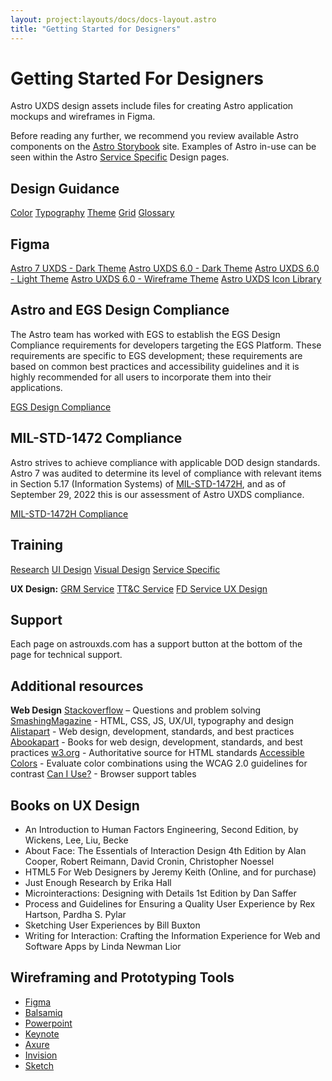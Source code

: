 ```yaml
---
layout: project:layouts/docs/docs-layout.astro
title: "Getting Started for Designers"
---
```

# Getting Started For Designers

Astro UXDS design assets include files for creating Astro application mockups and wireframes in Figma.

Before reading any further, we recommend you review available Astro components on the [Astro Storybook](https://astro-components.netlify.app/?path=/story/astro-uxds-welcome-start-here--page) site. Examples of Astro in-use can be seen within the Astro [Service Specific](/service-specific-ux-design/) Design pages.

## Design Guidance

[Color](/design-guidelines/color/)
[Typography](/design-guidelines/typography/)
[Theme](/design-guidelines/theme/)
[Grid](/design-guidelines/grid/)
[Glossary](/design-guidelines/glossary/)

## Figma

[Astro 7 UXDS - Dark Theme](https://www.figma.com/community/file/1157371532469023309)
[Astro UXDS 6.0 - Dark Theme](https://www.figma.com/community/file/1014254163928270411)
[Astro UXDS 6.0 - Light Theme](https://www.figma.com/community/file/1157352889822768689)
[Astro UXDS 6.0 - Wireframe Theme](https://www.figma.com/community/file/1101538528179386032)
[Astro UXDS Icon Library](https://www.figma.com/community/file/1022883566772542677)

## Astro and EGS Design Compliance

The Astro team has worked with EGS to establish the EGS Design Compliance requirements for developers targeting the EGS Platform. These requirements are specific to EGS development; these requirements are based on common best practices and accessibility guidelines and it is highly recommended for all users to incorporate them into their applications.

[EGS Design Compliance](/design-guidelines/compliance/)

## MIL-STD-1472 Compliance

Astro strives to achieve compliance with applicable DOD design standards. Astro 7 was audited to determine its level of compliance with relevant items in Section 5.17 (Information Systems) of [MIL-STD-1472H](https://quicksearch.dla.mil/qsdocdetails.aspx?ident_number=36903), and as of September 29, 2022 this is our assessment of Astro UXDS compliance.

[MIL-STD-1472H Compliance](/compliance/mil-std-1472/)

## Training

[Research](/design-process/research/)
[UI Design](/design-process/ui-design/)
[Visual Design](/design-process/visual-design/)
[Service Specific](/service-specific-ux-design/)

**UX Design:**
[GRM Service](/grm-service-ux-design/about-the-grm-designs/)
[TT&C Service](/ttc-service-ux-design/about-the-ttc-designs/)
[FD Service UX Design](/fd-service-ux-design/about-the-fd-designs/)

## Support

Each page on astrouxds.com has a support button at the bottom of the page for technical support.

## Additional resources

**Web Design**
[Stackoverflow](https://stackoverflow.com/) – Questions and problem solving
[SmashingMagazine](https://www.smashingmagazine.com/) - HTML, CSS, JS, UX/UI, typography and design
[Alistapart](https://alistapart.com/) - Web design, development, standards, and best practices
[Abookapart](https://abookapart.com/) - Books for web design, development, standards, and best practices
[w3.org](https://www.w3.org/) - Authoritative source for HTML standards
[Accessible Colors](https://accessible-colors.com/) - Evaluate color combinations using the WCAG 2.0 guidelines for contrast
[Can I Use?](https://www.caniuse.com/) - Browser support tables

## Books on UX Design

- An Introduction to Human Factors Engineering, Second Edition, by Wickens, Lee, Liu, Becke
- About Face: The Essentials of Interaction Design 4th Edition by Alan Cooper, Robert Reimann, David Cronin, Christopher Noessel
- HTML5 For Web Designers by Jeremy Keith (Online, and for purchase)
- Just Enough Research by Erika Hall
- Microinteractions: Designing with Details 1st Edition by Dan Saffer
- Process and Guidelines for Ensuring a Quality User Experience by Rex Hartson, Pardha S. Pylar
- Sketching User Experiences by Bill Buxton
- Writing for Interaction: Crafting the Information Experience for Web and Software Apps by Linda Newman Lior

## Wireframing and Prototyping Tools

- [Figma](https://www.figma.com/)
- [Balsamiq](https://balsamiq.com/)
- [Powerpoint](https://www.microsoft.com/en-us/microsoft-365/powerpoint)
- [Keynote](https://www.apple.com/keynote/)
- [Axure](https://www.axure.com/)
- [Invision](https://www.invisionapp.com/)
- [Sketch](https://www.sketch.com/)

